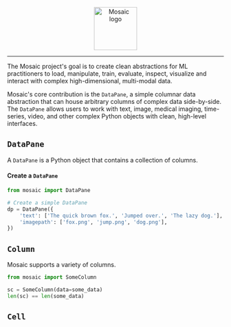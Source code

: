 <div align="center">
    <img src="docs/mosaic.png" height=100 alt="Mosaic logo"/>
</div>

-----

The Mosaic project's goal is to create clean abstractions for ML practitioners to load, manipulate, train, evaluate, inspect, visualize and interact with complex high-dimensional, multi-modal data. 

Mosaic's core contribution is the `DataPane`, a simple columnar data abstraction that can house arbitrary columns of complex data side-by-side. The `DataPane` allows users to work with text, image, medical imaging, time-series, video, and other complex Python objects with clean, high-level interfaces.


## `DataPane`

A `DataPane` is a Python object that contains a collection of columns. 


#### Create a `DataPane`
```python
from mosaic import DataPane

# Create a simple DataPane
dp = DataPane({
    'text': ['The quick brown fox.', 'Jumped over.', 'The lazy dog.'],
    'imagepath': ['fox.png', 'jump.png', 'dog.png'],
})
```


## `Column`

Mosaic supports a variety of columns.

```python
from mosaic import SomeColumn

sc = SomeColumn(data=some_data)
len(sc) == len(some_data)

```



## `Cell`
